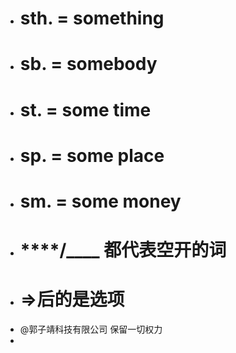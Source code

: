 - # sth. = something
- # sb. = somebody
- # st. = some time
- # sp. = some place
- # sm. = some money
- # ****/____ 都代表空开的词
- # =>后的是选项
- @郭子靖科技有限公司 保留一切权力
-